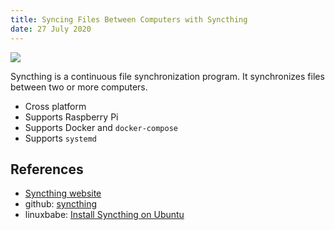 ```yaml
---
title: Syncing Files Between Computers with Syncthing
date: 27 July 2020
---
```


![](https://github.com/syncthing/syncthing/raw/main/assets/logo-text-128.png)

Syncthing is a continuous file synchronization program. It synchronizes files between two or more computers. 

- Cross platform
- Supports Raspberry Pi
- Supports Docker and `docker-compose`
- Supports `systemd`

## References

- [Syncthing website](https://syncthing.net/)
- github: [syncthing](https://github.com/syncthing/syncthing)
- linuxbabe: [Install Syncthing on Ubuntu](https://www.linuxbabe.com/ubuntu/install-syncthing-ubuntu-desktop-server)
